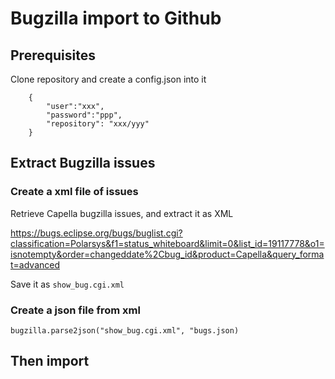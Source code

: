 # Bugzilla import to Github #

## Prerequisites ##

Clone repository and create a config.json into it

```
    {
        "user":"xxx",
        "password":"ppp",
        "repository": "xxx/yyy"
    }
```

## Extract Bugzilla issues ##

### Create a xml file of issues ###

Retrieve Capella bugzilla issues, and extract it as XML 

https://bugs.eclipse.org/bugs/buglist.cgi?classification=Polarsys&f1=status_whiteboard&limit=0&list_id=19117778&o1=isnotempty&order=changeddate%2Cbug_id&product=Capella&query_format=advanced

Save it as `show_bug.cgi.xml`

### Create a json file from xml ###

`bugzilla.parse2json("show_bug.cgi.xml", "bugs.json)`

## Then import ##
